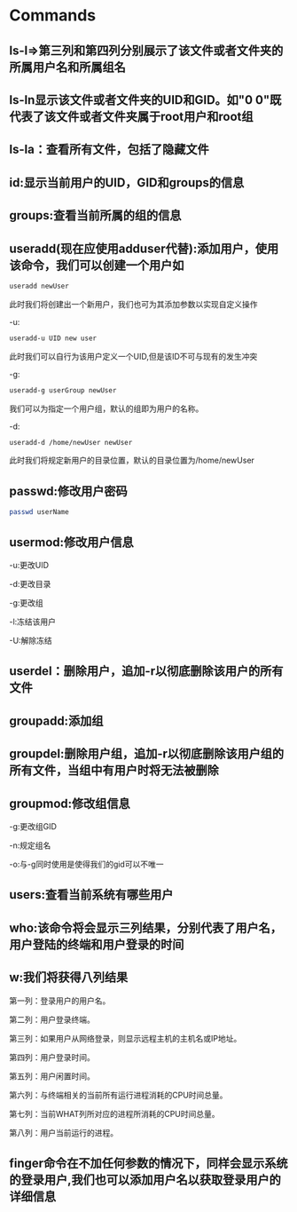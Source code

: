 # Commands

## ls-l=>第三列和第四列分别展示了该文件或者文件夹的所属用户名和所属组名

## ls-ln显示该文件或者文件夹的UID和GID。如"0 0"既代表了该文件或者文件夹属于root用户和root组

## ls-la：查看所有文件，包括了隐藏文件

## id:显示当前用户的UID，GID和groups的信息

## groups:查看当前所属的组的信息

## useradd(现在应使用adduser代替):添加用户，使用该命令，我们可以创建一个用户如

```bash
useradd newUser
```

此时我们将创建出一个新用户，我们也可为其添加参数以实现自定义操作

-u:

```bash
useradd-u UID new user
```

此时我们可以自行为该用户定义一个UID,但是该ID不可与现有的发生冲突

-g:

```bash
useradd-g userGroup newUser
```

我们可以为指定一个用户组，默认的组即为用户的名称。

-d:

```bash
useradd-d /home/newUser newUser
```

此时我们将规定新用户的目录位置，默认的目录位置为/home/newUser

## passwd:修改用户密码

```bash
passwd userName
```

## usermod:修改用户信息

-u:更改UID

-d:更改目录

-g:更改组

-l:冻结该用户

-U:解除冻结

## userdel：删除用户，追加-r以彻底删除该用户的所有文件

## groupadd:添加组

## groupdel:删除用户组，追加-r以彻底删除该用户组的所有文件，当组中有用户时将无法被删除

## groupmod:修改组信息

-g:更改组GID

-n:规定组名

-o:与-g同时使用是使得我们的gid可以不唯一

## users:查看当前系统有哪些用户

## who:该命令将会显示三列结果，分别代表了用户名，用户登陆的终端和用户登录的时间

## w:我们将获得八列结果

第一列：登录用户的用户名。

第二列：用户登录终端。

第三列：如果用户从网络登录，则显示远程主机的主机名或IP地址。

第四列：用户登录时间。

第五列：用户闲置时间。

第六列：与终端相关的当前所有运行进程消耗的CPU时间总量。

第七列：当前WHAT列所对应的进程所消耗的CPU时间总量。

第八列：用户当前运行的进程。

## finger命令在不加任何参数的情况下，同样会显示系统的登录用户,我们也可以添加用户名以获取登录用户的详细信息

